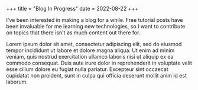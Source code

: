 +++
title = "Blog In Progress"
date = 2022-08-22
+++

I've been interested in making a blog for a while. Free tutorial posts have been invaluable for me learning new technologies, so I want to contribute on topics that there isn't as much content out there for.

<!-- more -->

Lorem ipsum dolor sit amet, consectetur adipiscing elit, sed do eiusmod tempor incididunt ut labore et dolore magna aliqua.
Ut enim ad minim veniam, quis nostrud exercitation ullamco laboris nisi ut aliquip ex ea commodo consequat.
Duis aute irure dolor in reprehenderit in voluptate velit esse cillum dolore eu fugiat nulla pariatur.
Excepteur sint occaecat cupidatat non proident, sunt in culpa qui officia deserunt mollit anim id est laborum.
